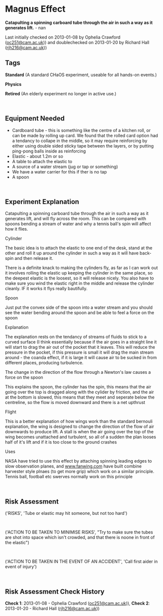 # Magnus Effect

**Catapulting a spinning carboard tube through the air in such a way as it generates lift.** - nan

Last initially checked on 2013-01-08 by Ophelia Crawford (oc251@cam.ac.uk)) and doublechecked on 2013-01-20 by Richard Hall (rjh216@cam.ac.uk))

## Tags
<!--- Start Tags (DO NOT REMOVE THIS COMMENT) --->

**Standard** (A standard CHaOS experiment, useable for all hands-on events.)

**Physics**

**Retired** (An elderly experiment no longer in active use.)
<!--- End Tags (DO NOT REMOVE THIS COMMENT) --->

<br/>

## Equipment Needed 
- Cardboard tube - this is something like the centre of a kitchen roll, or can be made by rolling up card. We found that the rolled card option had a tendancy to collape in the middle, so it may require reinforcing by either using double sided sticky tape between the layers, or by putting ping-pong balls inside as reinforcing
- Elastic - about 1.2m or so
- A table to attach the elastic to
- A source of a water stream (jug or tap or something)
- We have a water carrier for this if ther is no tap
- A spoon

<br/>

## Experiment Explanation 

Catapulting a spinning carboard tube through the air in such a way as it generates lift, and will fly across the room. This can be compared with spoons bending a stream of water and why a tennis ball's spin will affect how it flies.

Cylinder

The basic idea is to attach the elastic to one end of the desk, stand at the other and roll it up around the cylinder in such a way as it will have back-spin and then release it.

There is a definite knack to making the cylinders fly, as far as I can work out it involves rolling the elastic up keeping the cylinder in the same place, so the deepest elastic is the loosest, so it will release nicely. You also have to make sure you wind the elastic right in the middle and release the cylinder cleanly. IF it works it flys really bautifully.

Spoon

Just put the convex side of the spoon into a water stream and you should see the water bending around the spoon and be able to feel a force on the spoon

Explanation

The explanation rests on the tendancy of streams of fluids to stick to a curved surface (I think essentially because if the air goes in a straight line it will start to drag the air out of the pocket that it leaves. This will reduce the pressure in the pocket, if this pressure is small it will drag the main stream around - the coanda effect, if it is large it will cause air to be sucked in from different places, producing turbulence.


The change in the direction of the flow through a Newton's law causes a force on the spoon

This explains the spoon, the cylinder has the spin, this means that the air going over the top is dragged along with the cylider by friction, and the air at the bottom is slowed, this means that they meet and seperate below the centreline, so the flow is moved downward and there is a net upthrust


Flight

This is a better explanation of how wings work than the standard bernouli explanation, the wing is designed to change the direction of the flow of air downwards to produce lift. A stall is when the air going over the top of the wing becomes unattached and turbulent, so all of a sudden the plan looses half of it's lift and if it is too close to the ground crashes

Uses

NASA have tried to use this effect by attaching spinning leading edges to slow observation planes, and www.fanwing.com have built combine harvester style plnaes (to get more grip) which work on a similar principle.
Tennis ball, football etc swerves normally work on this principle

<br/>

## Risk Assessment

('RISKS', 'Tube or elastic may hit someone, but not too hard')

<br/>

('ACTION TO BE TAKEN TO MINIMISE RISKS', "Try to make sure the tubes are shot into space which isn't crowded, and that there is noone in front of the elastic")

<br/>

('ACTION TO BE TAKEN IN THE EVENT OF AN ACCIDENT', 'Call first aider in event of injury')

<br/>

## Risk Assessment Check History 

**Check 1**: 2013-01-08 - Ophelia Crawford (oc251@cam.ac.uk)), **Check 2**: 2013-01-20 - Richard Hall (rjh216@cam.ac.uk))